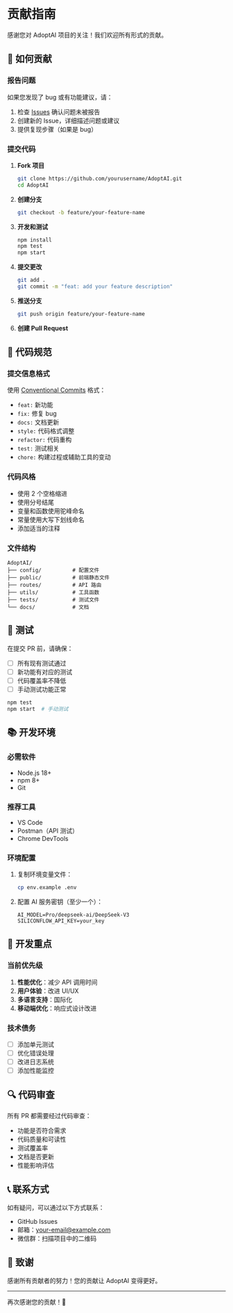 # 贡献指南

感谢您对 AdoptAI 项目的关注！我们欢迎所有形式的贡献。

## 🤝 如何贡献

### 报告问题

如果您发现了 bug 或有功能建议，请：

1. 检查 [Issues](https://github.com/yourusername/AdoptAI/issues) 确认问题未被报告
2. 创建新的 Issue，详细描述问题或建议
3. 提供复现步骤（如果是 bug）

### 提交代码

1. **Fork 项目**
   ```bash
   git clone https://github.com/yourusername/AdoptAI.git
   cd AdoptAI
   ```

2. **创建分支**
   ```bash
   git checkout -b feature/your-feature-name
   ```

3. **开发和测试**
   ```bash
   npm install
   npm test
   npm start
   ```

4. **提交更改**
   ```bash
   git add .
   git commit -m "feat: add your feature description"
   ```

5. **推送分支**
   ```bash
   git push origin feature/your-feature-name
   ```

6. **创建 Pull Request**

## 📝 代码规范

### 提交信息格式

使用 [Conventional Commits](https://www.conventionalcommits.org/) 格式：

- `feat:` 新功能
- `fix:` 修复 bug
- `docs:` 文档更新
- `style:` 代码格式调整
- `refactor:` 代码重构
- `test:` 测试相关
- `chore:` 构建过程或辅助工具的变动

### 代码风格

- 使用 2 个空格缩进
- 使用分号结尾
- 变量和函数使用驼峰命名
- 常量使用大写下划线命名
- 添加适当的注释

### 文件结构

```
AdoptAI/
├── config/          # 配置文件
├── public/          # 前端静态文件
├── routes/          # API 路由
├── utils/           # 工具函数
├── tests/           # 测试文件
└── docs/            # 文档
```

## 🧪 测试

在提交 PR 前，请确保：

- [ ] 所有现有测试通过
- [ ] 新功能有对应的测试
- [ ] 代码覆盖率不降低
- [ ] 手动测试功能正常

```bash
npm test
npm start  # 手动测试
```

## 📚 开发环境

### 必需软件

- Node.js 18+
- npm 8+
- Git

### 推荐工具

- VS Code
- Postman（API 测试）
- Chrome DevTools

### 环境配置

1. 复制环境变量文件：
   ```bash
   cp env.example .env
   ```

2. 配置 AI 服务密钥（至少一个）：
   ```env
   AI_MODEL=Pro/deepseek-ai/DeepSeek-V3
   SILICONFLOW_API_KEY=your_key
   ```

## 🎯 开发重点

### 当前优先级

1. **性能优化**：减少 API 调用时间
2. **用户体验**：改进 UI/UX
3. **多语言支持**：国际化
4. **移动端优化**：响应式设计改进

### 技术债务

- [ ] 添加单元测试
- [ ] 优化错误处理
- [ ] 改进日志系统
- [ ] 添加性能监控

## 🔍 代码审查

所有 PR 都需要经过代码审查：

- 功能是否符合需求
- 代码质量和可读性
- 测试覆盖率
- 文档是否更新
- 性能影响评估

## 📞 联系方式

如有疑问，可以通过以下方式联系：

- GitHub Issues
- 邮箱：your-email@example.com
- 微信群：扫描项目中的二维码

## 🙏 致谢

感谢所有贡献者的努力！您的贡献让 AdoptAI 变得更好。

---

再次感谢您的贡献！🎉 